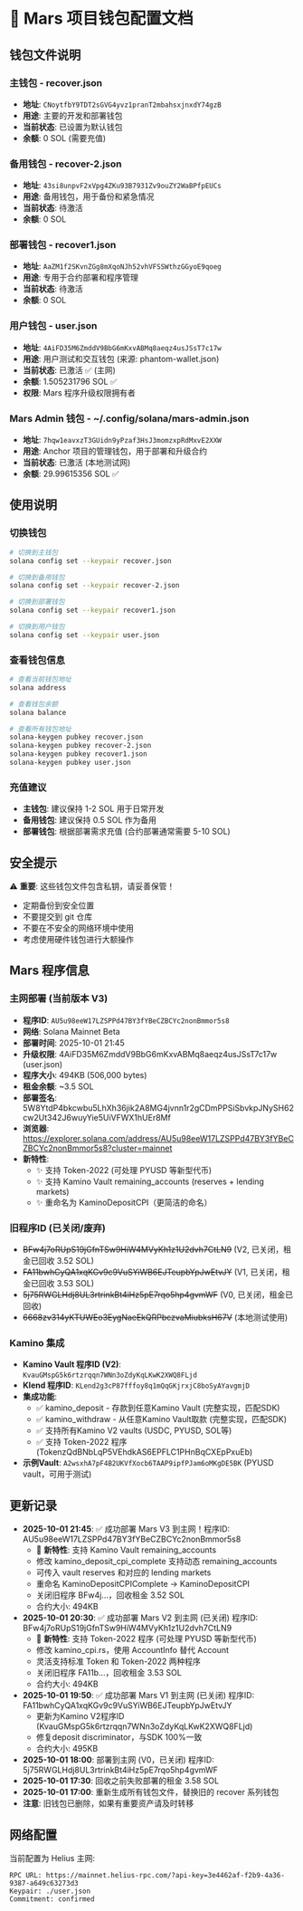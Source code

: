 # 🔑 Mars 项目钱包配置文档

## 钱包文件说明

### 主钱包 - recover.json
- **地址**: `CNoytfbY9TDT2sGVG4yvz1pranT2mbahsxjnxdY74gzB`
- **用途**: 主要的开发和部署钱包
- **当前状态**: 已设置为默认钱包
- **余额**: 0 SOL (需要充值)

### 备用钱包 - recover-2.json  
- **地址**: `43si8unpvF2xVpg4ZKu93B7931Zv9ouZY2WaBPfpEUCs`
- **用途**: 备用钱包，用于备份和紧急情况
- **当前状态**: 待激活
- **余额**: 0 SOL

### 部署钱包 - recover1.json
- **地址**: `AaZM1f2SKvnZGg8mXqoNJh52vhVFSSWthzGGyoE9qoeg`  
- **用途**: 专用于合约部署和程序管理
- **当前状态**: 待激活
- **余额**: 0 SOL

### 用户钱包 - user.json
- **地址**: `4AiFD35M6ZmddV9BbG6mKxvABMq8aeqz4usJSsT7c17w`
- **用途**: 用户测试和交互钱包 (来源: phantom-wallet.json)
- **当前状态**: 已激活 ✅ (主网)
- **余额**: 1.505231796 SOL ✅
- **权限**: Mars 程序升级权限拥有者

### Mars Admin 钱包 - ~/.config/solana/mars-admin.json
- **地址**: `7hqw1eavxzT3GUidn9yPzaf3HsJ3momzxpRdMxvE2XXW`
- **用途**: Anchor 项目的管理钱包，用于部署和升级合约
- **当前状态**: 已激活 (本地测试网)
- **余额**: 29.99615356 SOL ✅

## 使用说明

### 切换钱包
```bash
# 切换到主钱包
solana config set --keypair recover.json

# 切换到备用钱包  
solana config set --keypair recover-2.json

# 切换到部署钱包
solana config set --keypair recover1.json

# 切换到用户钱包
solana config set --keypair user.json
```

### 查看钱包信息
```bash
# 查看当前钱包地址
solana address

# 查看钱包余额
solana balance

# 查看所有钱包地址
solana-keygen pubkey recover.json
solana-keygen pubkey recover-2.json  
solana-keygen pubkey recover1.json
solana-keygen pubkey user.json
```

### 充值建议
- **主钱包**: 建议保持 1-2 SOL 用于日常开发
- **备用钱包**: 建议保持 0.5 SOL 作为备用
- **部署钱包**: 根据部署需求充值 (合约部署通常需要 5-10 SOL)

## 安全提示

⚠️ **重要**: 这些钱包文件包含私钥，请妥善保管！

- 定期备份到安全位置
- 不要提交到 git 仓库
- 不要在不安全的网络环境中使用
- 考虑使用硬件钱包进行大额操作

## Mars 程序信息

### 主网部署 (当前版本 V3)
- **程序ID**: `AU5u98eeW17LZSPPd47BY3fYBeCZBCYc2nonBmmor5s8`
- **网络**: Solana Mainnet Beta
- **部署时间**: 2025-10-01 21:45
- **升级权限**: 4AiFD35M6ZmddV9BbG6mKxvABMq8aeqz4usJSsT7c17w (user.json)
- **程序大小**: 494KB (506,000 bytes)
- **租金余额**: ~3.5 SOL
- **部署签名**: 5W8YtdP4bkcwbu5LhXh36jik2A8MG4jvnn1r2gCDmPPSiSbvkpJNySH62cw2Ut342J6wuyYie5UiVFWX1hUEr8Mf
- **浏览器**: https://explorer.solana.com/address/AU5u98eeW17LZSPPd47BY3fYBeCZBCYc2nonBmmor5s8?cluster=mainnet
- **新特性**: 
  - ✨ 支持 Token-2022 (可处理 PYUSD 等新型代币)
  - ✨ 支持 Kamino Vault remaining_accounts (reserves + lending markets)
  - ✨ 重命名为 KaminoDepositCPI（更简洁的命名）

### 旧程序ID (已关闭/废弃)
- ~~BFw4j7oRUpS19jGfnTSw9HiW4MVyKh1z1U2dvh7CtLN9~~ (V2, 已关闭，租金已回收 3.52 SOL)
- ~~FA11bwhCyQA1xqKGv9c9VuSYiWB6EJTeupbYpJwEtvJY~~ (V1, 已关闭，租金已回收 3.53 SOL)
- ~~5j75RWGLHdj8UL3rtrinkBt4iHz5pE7rqo5hp4gvmWF~~ (V0, 已关闭，租金已回收)
- ~~6668zv314yKTUWEo3EygNaeEkQRPbczvaMiubksH67V~~ (本地测试使用)

### Kamino 集成
- **Kamino Vault 程序ID (V2)**: `KvauGMspG5k6rtzrqqn7WNn3oZdyKqLKwK2XWQ8FLjd`
- **Klend 程序ID**: `KLend2g3cP87fffoy8q1mQqGKjrxjC8boSyAYavgmjD`
- **集成功能**: 
  - ✅ kamino_deposit - 存款到任意Kamino Vault (完整实现，匹配SDK)
  - ✅ kamino_withdraw - 从任意Kamino Vault取款 (完整实现，匹配SDK)
  - ✅ 支持所有Kamino V2 vaults (USDC, PYUSD, SOL等)
  - ✅ 支持 Token-2022 程序 (TokenzQdBNbLqP5VEhdkAS6EPFLC1PHnBqCXEpPxuEb)
- **示例Vault**: `A2wsxhA7pF4B2UKVfXocb6TAAP9ipfPJam6oMKgDE5BK` (PYUSD vault，可用于测试)

## 更新记录

- **2025-10-01 21:45**: ✅ 成功部署 Mars V3 到主网！程序ID: AU5u98eeW17LZSPPd47BY3fYBeCZBCYc2nonBmmor5s8
  - 🎉 **新特性**: 支持 Kamino Vault remaining_accounts
  - 修改 kamino_deposit_cpi_complete 支持动态 remaining_accounts
  - 可传入 vault reserves 和对应的 lending markets
  - 重命名 KaminoDepositCPIComplete → KaminoDepositCPI
  - 关闭旧程序 BFw4j...，回收租金 3.52 SOL
  - 合约大小: 494KB
- **2025-10-01 20:30**: ✅ 成功部署 Mars V2 到主网 (已关闭) 程序ID: BFw4j7oRUpS19jGfnTSw9HiW4MVyKh1z1U2dvh7CtLN9
  - 🎉 **新特性**: 支持 Token-2022 程序 (可处理 PYUSD 等新型代币)
  - 修改 kamino_cpi.rs，使用 AccountInfo 替代 Account<TokenAccount>
  - 灵活支持标准 Token 和 Token-2022 两种程序
  - 关闭旧程序 FA11b...，回收租金 3.53 SOL
  - 合约大小: 494KB
- **2025-10-01 19:50**: ✅ 成功部署 Mars V1 到主网 (已关闭) 程序ID: FA11bwhCyQA1xqKGv9c9VuSYiWB6EJTeupbYpJwEtvJY
  - 更新为Kamino V2程序ID (KvauGMspG5k6rtzrqqn7WNn3oZdyKqLKwK2XWQ8FLjd)
  - 修复deposit discriminator，与SDK 100%一致
  - 合约大小: 495KB
- **2025-10-01 18:00**: 部署到主网 (V0，已关闭) 程序ID: 5j75RWGLHdj8UL3rtrinkBt4iHz5pE7rqo5hp4gvmWF
- **2025-10-01 17:30**: 回收之前失败部署的租金 3.58 SOL
- **2025-10-01 17:00**: 重新生成所有钱包文件，替换旧的 recover 系列钱包
- **注意**: 旧钱包已删除，如果有重要资产请及时转移

## 网络配置

当前配置为 Helius 主网:
```
RPC URL: https://mainnet.helius-rpc.com/?api-key=3e4462af-f2b9-4a36-9387-a649c63273d3
Keypair: ./user.json
Commitment: confirmed
```